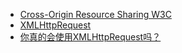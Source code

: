 * [Cross-Origin Resource Sharing  W3C](https://www.w3.org/TR/cors/)  
* [XMLHttpRequest](https://xhr.spec.whatwg.org/)  
* [你真的会使用XMLHttpRequest吗？](https://segmentfault.com/a/1190000004322487)  
